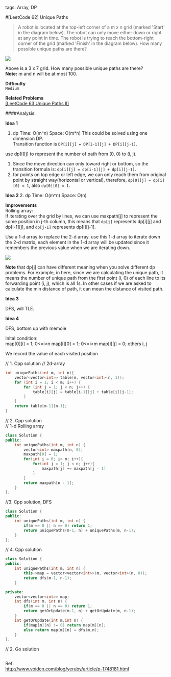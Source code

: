 tags: Array, DP

#[LeetCode 62] Unique Paths

>A robot is located at the top-left corner of a m x n grid (marked 'Start' in the diagram below).
The robot can only move either down or right at any point in time. 
The robot is trying to reach the bottom-right corner of the grid (marked 'Finish' in the diagram below).
How many possible unique paths are there?

![](http://leetcode.com/wp-content/uploads/2014/12/robot_maze.png)

Above is a 3 x 7 grid. How many possible unique paths are there?  
**Note:** m and n will be at most 100.


**Difficulty**  
`Medium`

**Related Problems**  
[[LeetCode 63 Unique Paths II]]()

####Analysis:

**Idea 1**
1. dp  Time: O(m^n) Space: O(m*n)
This could be solved using one dimension DP.  
Transition function is `DP[i][j] = DP[i-1][j] + DP[i][j-1]`.

use dp[i][j] to represent the number of path from (0, 0) to (i, j).

1. Since the move direction can only toward right or bottom, so the transition formula is: `dp[i][j] = dp[i-1][j] + dp[i][j-1]`.
2. for points on top edge or left edge, we can only reach them from original point by straight way(horizontal or vertical), 
therefore, `dp[0][j] = dp[i][0] = 1`, also `dp[0][0] = 1`.

**Idea 2**
2. dp  Time: O(m^n) Space: O(n)

**Improvements**  
Rolling array:  
If iterating over the grid by lines, we can use maxpath[j] to represent the some position in j-th column, 
this means that `dp[j]` represents dp[i][j] and dp[i-1][j], and `dp[j-1]` represents dp[i][j-1].

Use a 1-d array to replace the 2-d array. use this 1-d array to iterate down the 2-d matrix, each element in the 1-d array 
will be updated since it remembers the previous value when we are iterating down.

![](http://o8chcdh8l.bkt.clouddn.com/markdown/img/1476950101178.png)

**Note** that dp[j] can have different meaning when you solve different dp problems. 
For example, in here, since we are calculating the unique path, it means the number of unique path from the first point (i, 0) of
each line to its forwarding point (i, j), which is all 1s. In other cases if we are asked to calculate the min distance of path, it can mean the distance of
visited path.

**Idea 3**

DFS, will TLE.

**Idea 4**

DFS, bottom up with memoie

Inital condition:  
map[0][i] = 1;  0<=i<n
map[i][0] = 1;  0<=i<m
map[i][j] = 0; others i, j

We record the value of each visited position


// 1. Cpp solution
// 2d-array

```cpp
int uniquePaths(int m, int n){  
    vector<vector<int>> table(m, vector<int>(n, 1));  
    for (int i = 1; i < m; i++) {
        for (int j = 1; j < n; j++) {  
            table[i][j] = table[i-1][j] + table[i][j-1];  
        }  
    }  
    return table[m-1][n-1];  
}
```

// 2. Cpp solution  
// 1-d Rolling array

```cpp
class Solution {
public:
	int uniquePaths(int m, int n) {
	    vector<int> maxpath(n, 0);
	    maxpath[0] = 1;
	    for(int i = 0; i< m; i++){
	        for(int j = 1; j < n; j++){
	            maxpath[j] += maxpath[j - 1]
	        }
	    }
	    return maxpath[n - 1];
	}
};
```

//3. Cpp solution, DFS

```cpp
class Solution {
public:
    int uniquePaths(int m, int n) {
        if(m == 0 || n == 0) return 1;
        return uniquePaths(m-1, n) + uniquePaths(m, n-1);
    }
};
```

// 4. Cpp solution

```cpp
class Solution {
public:
    int uniquePaths(int m, int n) {
        this->map = vector<vector<int>>(m, vector<int>(n, 0));
        return dfs(m-1, n-1);
    }

private:
    vector<vector<int>> map;
    int dfs(int m, int n) {
        if(m == 0 || n == 0) return 1;
        return getOrUpdate(m-1, n) + getOrUpdate(m, n-1); 
    }
    int getOrUpdate(int m,int n) {
        if(map[m][n] != 0) return map[m][n];
        else return map[m][n] = dfs(m,n);
    }
};
```

// 2. Go solution

```go


```

Ref:  
http://www.voidcn.com/blog/yeruby/article/p-1748181.html